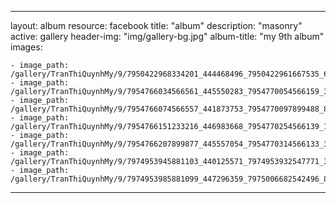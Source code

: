 
---
layout: album
resource: facebook
title: "album"
description: "masonry"
active: gallery
header-img: "img/gallery-bg.jpg"
album-title: "my 9th album"
images:
    
    - image_path: /gallery/TranThiQuynhMy/9/7950422968334201_444468496_7950422961667535_6699054634978457276_n.jpg
    - image_path: /gallery/TranThiQuynhMy/9/7954766034566561_445550283_7954770054566159_3294195927246933853_n.jpg
    - image_path: /gallery/TranThiQuynhMy/9/7954766074566557_441873753_7954770097899488_8975925299609568408_n.jpg
    - image_path: /gallery/TranThiQuynhMy/9/7954766151233216_446983668_7954770254566139_1770507348466739743_n.jpg
    - image_path: /gallery/TranThiQuynhMy/9/7954766207899877_445557054_7954770314566133_3654290878567357460_n.jpg
    - image_path: /gallery/TranThiQuynhMy/9/7974953945881103_440125571_7974953932547771_3975281052548716428_n.jpg
    - image_path: /gallery/TranThiQuynhMy/9/7974953985881099_447296359_7975006682542496_8121164134521607288_n.jpg
---